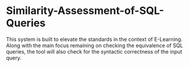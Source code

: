 # Similarity-Assessment-of-SQL-Queries
This system is built to elevate the standards in the context of E-Learning. Along with the main focus remaining on checking the equivalence of SQL queries, the tool will also check for the syntactic correctness of the input query.
